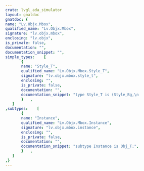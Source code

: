 ```yaml
---
crate: lvgl_ada_simulator
layout: gnatdoc
gnatdoc: {
name: "Lv.Objx.Mbox",
qualified_name: "Lv.Objx.Mbox",
signature: "lv.objx.mbox",
enclosing: "lv.objx",
is_private: false,
documentation: "",
documentation_snippet: "",
simple_types:    [
       {
       name: "Style_T",
       qualified_name: "Lv.Objx.Mbox.Style_T",
       signature: "lv.objx.mbox.style_t",
       enclosing: "",
       is_private: false,
       documentation: "",
       documentation_snippet: "type Style_T is (Style_Bg,\n                 Style_Btn_Bg,\n                 Style_Btn_Rel,\n                 Style_Btn_Pr,\n                 Style_Btn_Tgl_Rel,\n                 Style_Btn_Tgl_Pr,\n                 Style_Btn_Ina);",
       }   ,
   ]
,subtypes:    [
       {
       name: "Instance",
       qualified_name: "Lv.Objx.Mbox.Instance",
       signature: "lv.objx.mbox.instance",
       enclosing: "",
       is_private: false,
       documentation: "",
       documentation_snippet: "subtype Instance is Obj_T;",
       }   ,
   ]
,}
---
```

